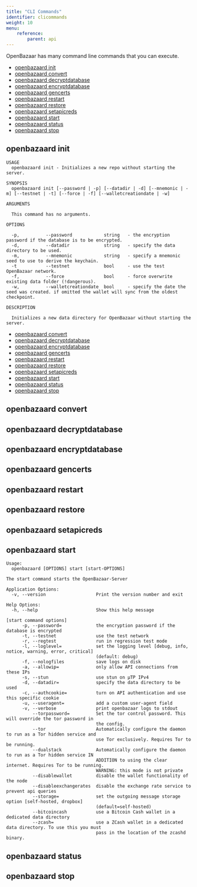 ```yaml
---
title: "CLI Commands"
identifier: clicommands
weight: 10
menu:
    reference:
        parent: api
---
```


<!-- TODO: Remove index since it's handled by the TOC in the menu? -->

OpenBazaar has many command line commands that you can execute.

- [openbazaard init](#openbazaard-init)
- [openbazaard convert](#openbazaard-convert)
- [openbazaard decryptdatabase](#openbazaard-decryptdatabase)
- [openbazaard encryptdatabase](#openbazaard-encryptdatabase)
- [openbazaard gencerts](#openbazaard-gencerts)
- [openbazaard restart](#openbazaard-restart)
- [openbazaard restore](#openbazaard-restore)
- [openbazaard setapicreds](#openbazaard-setapicreds)
- [openbazaard start](#openbazaard-start)
- [openbazaard status](#openbazaard-status)
- [openbazaard stop](#openbazaard-stop)

## openbazaard init

```
USAGE
  openbazaard init - Initializes a new repo without starting the server.

SYNOPSIS
  openbazaard init [--password | -p] [--datadir | -d] [--mnemonic | -m] [--testnet | -t] [--force | -f] [--walletcreationdate | -w]

ARGUMENTS

  This command has no arguments.

OPTIONS

  -p,          --password            string   - the encryption password if the database is to be encrypted.
  -d,          --datadir             string   - specify the data directory to be used.
  -m,          --mnemonic            string   - specify a mnemonic seed to use to derive the keychain.
  -t           --testnet             bool     - use the test OpenBazaar network.
  -f,          --force               bool     - force overwrite existing data folder (!dangerous).
  -w,          --walletcreationdate  bool     - specify the date the seed was created. if omitted the wallet will sync from the oldest checkpoint.  

DESCRIPTION

  Initializes a new data directory for OpenBazaar without starting the server.
```

- [openbazaard convert](#openbazaard-convert)
- [openbazaard decryptdatabase](#openbazaard-decryptdatabase)
- [openbazaard encryptdatabase](#openbazaard-encryptdatabase)
- [openbazaard gencerts](#openbazaard-gencerts)
- [openbazaard restart](#openbazaard-restart)
- [openbazaard restore](#openbazaard-restore)
- [openbazaard setapicreds](#openbazaard-setapicreds)
- [openbazaard start](#openbazaard-start)
- [openbazaard status](#openbazaard-status)
- [openbazaard stop](#openbazaard-stop)

## openbazaard convert

## openbazaard decryptdatabase

## openbazaard encryptdatabase

## openbazaard gencerts

## openbazaard restart

## openbazaard restore

## openbazaard setapicreds

## openbazaard start

```
Usage:
  openbazaard [OPTIONS] start [start-OPTIONS]

The start command starts the OpenBazaar-Server

Application Options:
  -v, --version                   Print the version number and exit

Help Options:
  -h, --help                      Show this help message

[start command options]
      -p, --password=             the encryption password if the database is encrypted
      -t, --testnet               use the test network
      -r, --regtest               run in regression test mode
      -l, --loglevel=             set the logging level [debug, info, notice, warning, error, critical]
                                  (default: debug)
      -f, --nologfiles            save logs on disk
      -a, --allowip=              only allow API connections from these IPs
      -s, --stun                  use stun on µTP IPv4
      -d, --datadir=              specify the data directory to be used
      -c, --authcookie=           turn on API authentication and use this specific cookie
      -u, --useragent=            add a custom user-agent field
      -v, --verbose               print openbazaar logs to stdout
          --torpassword=          Set the tor control password. This will override the tor password in
                                  the config.
          --tor                   Automatically configure the daemon to run as a Tor hidden service and
                                  use Tor exclusively. Requires Tor to be running.
          --dualstack             Automatically configure the daemon to run as a Tor hidden service IN
                                  ADDITION to using the clear internet. Requires Tor to be running.
                                  WARNING: this mode is not private
          --disablewallet         disable the wallet functionality of the node
          --disableexchangerates  disable the exchange rate service to prevent api queries
          --storage=              set the outgoing message storage option [self-hosted, dropbox]
                                  (default=self-hosted)
          --bitcoincash           use a Bitcoin Cash wallet in a dedicated data directory
          --zcash=                use a ZCash wallet in a dedicated data directory. To use this you must
                                  pass in the location of the zcashd binary.
```

## openbazaard status

## openbazaard stop
